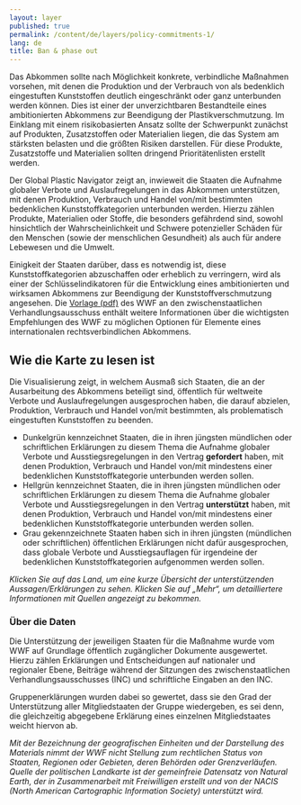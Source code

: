 ```yaml
---
layout: layer
published: true
permalink: /content/de/layers/policy-commitments-1/
lang: de
title: Ban & phase out
---
```


Das Abkommen sollte nach Möglichkeit konkrete, verbindliche Maßnahmen vorsehen, mit denen die Produktion und der Verbrauch von als bedenklich eingestuften Kunststoffen deutlich eingeschränkt oder ganz unterbunden werden können. Dies ist einer der unverzichtbaren Bestandteile eines ambitionierten Abkommens zur Beendigung der Plastikverschmutzung. Im Einklang mit einem risikobasierten Ansatz sollte der Schwerpunkt zunächst auf Produkten, Zusatzstoffen oder Materialien liegen, die das System am stärksten belasten und die größten Risiken darstellen.  Für diese Produkte, Zusatzstoffe und Materialien sollten dringend Prioritätenlisten erstellt werden.

Der Global Plastic Navigator zeigt an, inwieweit die Staaten die Aufnahme globaler Verbote und Auslaufregelungen in das Abkommen unterstützen, mit denen Produktion, Verbrauch und Handel von/mit bestimmten bedenklichen Kunststoffkategorien unterbunden werden. Hierzu zählen Produkte, Materialien oder Stoffe, die besonders gefährdend sind, sowohl hinsichtlich der Wahrscheinlichkeit und Schwere potenzieller Schäden für den Menschen (sowie der menschlichen Gesundheit) als auch für andere Lebewesen und die Umwelt.

Einigkeit der Staaten darüber, dass es notwendig ist, diese Kunststoffkategorien abzuschaffen oder erheblich zu verringern, wird als einer der Schlüsselindikatoren für die Entwicklung eines ambitionierten und wirksamen Abkommens zur Beendigung der Kunststoffverschmutzung angesehen.  Die [Vorlage (pdf)](https://apps1.unep.org/resolutions/uploads/230106_wwfs_submission_on_potential_options_for_elements_towards_an_international_legally_binding_instrument_0.pdf) des WWF an den zwischenstaatlichen Verhandlungsausschuss enthält weitere Informationen über die wichtigsten Empfehlungen des WWF zu  möglichen Optionen für Elemente eines internationalen rechtsverbindlichen Abkommens.


## Wie die Karte zu lesen ist

Die Visualisierung zeigt, in welchem Ausmaß sich Staaten, die an der Ausarbeitung des Abkommens beteiligt sind, öffentlich für weltweite Verbote und Auslaufregelungen ausgesprochen haben, die darauf abzielen, Produktion, Verbrauch und Handel von/mit bestimmten, als problematisch eingestuften Kunststoffen zu beenden.

* Dunkelgrün kennzeichnet Staaten, die in ihren jüngsten mündlichen oder schriftlichen Erklärungen zu diesem Thema die Aufnahme globaler Verbote und Ausstiegsregelungen in den Vertrag **gefordert** haben, mit denen Produktion, Verbrauch und Handel von/mit mindestens einer bedenklichen Kunststoffkategorie unterbunden werden sollen.
* Hellgrün kennzeichnet Staaten, die in ihren jüngsten mündlichen oder schriftlichen Erklärungen zu diesem Thema die Aufnahme globaler Verbote und Ausstiegsregelungen in den Vertrag **unterstützt** haben, mit denen Produktion, Verbrauch und Handel von/mit mindestens einer bedenklichen Kunststoffkategorie unterbunden werden sollen.
* Grau gekennzeichnete Staaten haben sich in ihren jüngsten (mündlichen oder schriftlichen) öffentlichen Erklärungen nicht dafür ausgesprochen, dass globale Verbote und Ausstiegsauflagen für irgendeine der bedenklichen Kunststoffkategorien aufgenommen werden sollen.

_Klicken Sie auf das Land, um eine kurze Übersicht der unterstützenden Aussagen/Erklärungen zu sehen. Klicken Sie auf „Mehr“, um detailliertere Informationen mit Quellen angezeigt zu bekommen._

### Über die Daten

Die Unterstützung der jeweiligen Staaten für die Maßnahme wurde vom WWF auf Grundlage öffentlich zugänglicher Dokumente ausgewertet. Hierzu zählen Erklärungen und Entscheidungen auf nationaler und regionaler Ebene, Beiträge während der Sitzungen des zwischenstaatlichen Verhandlungsausschusses (INC) und schriftliche Eingaben an den INC.

Gruppenerklärungen wurden dabei so gewertet, dass sie den Grad der Unterstützung aller Mitgliedstaaten der Gruppe wiedergeben, es sei denn, die gleichzeitig abgegebene Erklärung eines einzelnen Mitgliedstaates weicht hiervon ab.

_Mit der Bezeichnung der geografischen Einheiten und der Darstellung des Materials nimmt der WWF nicht Stellung zum rechtlichen Status von Staaten, Regionen oder Gebieten, deren Behörden oder Grenzverläufen. Quelle der politischen Landkarte ist der gemeinfreie Datensatz von Natural Earth, der in Zusammenarbeit mit Freiwilligen erstellt und von der NACIS (North American Cartographic Information Society) unterstützt wird._
